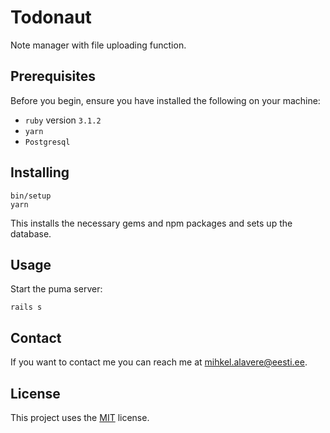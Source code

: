 # Todonaut

Note manager with file uploading function.

## Prerequisites

Before you begin, ensure you have installed the following on your machine:
* `ruby` version `3.1.2`
* `yarn`
* `Postgresql`

## Installing

```shell
bin/setup
yarn
```

This installs the necessary gems and npm packages and sets up the database.

## Usage

Start the puma server:
```shell
rails s
```

## Contact

If you want to contact me you can reach me at <mihkel.alavere@eesti.ee>.

## License

This project uses the [MIT](https://opensource.org/licenses/MIT) license.
